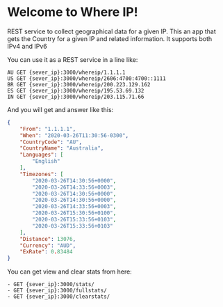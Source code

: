 # Welcome to Where IP!
REST service to collect geographical data for a given IP. This an app that gets the Country for a given IP and related information. It supports both IPv4 and IPv6

You can use it as a REST service in a line like:

```
AU GET {sever_ip}:3000/whereip/1.1.1.1
US GET {sever_ip}:3000/whereip/2606:4700:4700::1111
BR GET {sever_ip}:3000/whereip/200.223.129.162
ES GET {sever_ip}:3000/whereip/195.53.69.132
IN GET {sever_ip}:3000/whereip/203.115.71.66
```

And you will get and answer like this:
```JSON
{
    "From": "1.1.1.1",
    "When": "2020-03-26T11:30:56-0300",
    "CountryCode": "AU",
    "CountryName": "Australia",
    "Languages": [
        "English"
    ],
    "Timezones": [
        "2020-03-26T14:30:56+0000",
        "2020-03-26T14:33:56+0003",
        "2020-03-26T14:30:56+0000",
        "2020-03-26T14:30:56+0000",
        "2020-03-26T14:33:56+0003",
        "2020-03-26T15:30:56+0100",
        "2020-03-26T15:33:56+0103",
        "2020-03-26T15:33:56+0103"
    ],
    "Distance": 13076,
    "Currency": "AUD",
    "ExRate": 0.83484
}
```

You can get view and clear stats from here:
```
- GET {sever_ip}:3000/stats/
- GET {sever_ip}:3000/fullstats/
- GET {sever_ip}:3000/clearstats/
```
